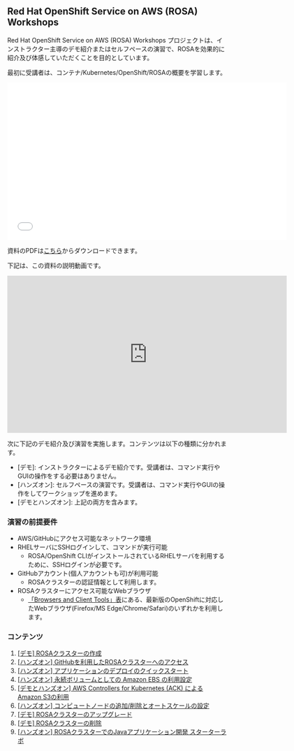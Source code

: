 ## Red Hat OpenShift Service on AWS (ROSA) Workshops

Red Hat OpenShift Service on AWS (ROSA) Workshops プロジェクトは、インストラクター主導のデモ紹介またはセルフペースの演習で、ROSAを効果的に紹介及び体感していただくことを目的としています。

最初に受講者は、コンテナ/Kubernetes/OpenShift/ROSAの概要を学習します。

<embed src="docs/pdf/2022-rosa-workshop-lecture.pdf#&scrollbar=0&view=Fit&viewrect=0,0,570,0" width="640" height="360" hspace="0" vspace="0">

資料のPDFは[こちら](docs/pdf/2022-rosa-workshop-lecture.pdf)からダウンロードできます。

下記は、この資料の説明動画です。

<iframe width="640" height="360" src="https://www.youtube.com/embed/R-AXqk3KF4Q" title="YouTube video player" frameborder="0" allow="accelerometer; autoplay; clipboard-write; encrypted-media; gyroscope; picture-in-picture" allowfullscreen></iframe>

次に下記のデモ紹介及び演習を実施します。コンテンツは以下の種類に分かれます。

- \[デモ\]: インストラクターによるデモ紹介です。受講者は、コマンド実行やGUIの操作をする必要はありません。
- \[ハンズオン\]: セルフペースの演習です。受講者は、コマンド実行やGUIの操作をしてワークショップを進めます。
- \[デモとハンズオン\]: 上記の両方を含みます。

### 演習の前提要件

- AWS/GitHubにアクセス可能なネットワーク環境
- RHELサーバにSSHログインして、コマンドが実行可能
   - ROSA/OpenShift CLIがインストールされているRHELサーバを利用するために、SSHログインが必要です。
- GitHubアカウント(個人アカウントも可)が利用可能
   - ROSAクラスターの認証情報として利用します。
- ROSAクラスターにアクセス可能なWebブラウザ
   - [「Browsers and Client Tools」表](https://access.redhat.com/articles/4763741)にある、最新版のOpenShiftに対応したWebブラウザ(Firefox/MS Edge/Chrome/Safari)のいずれかを利用します。


### コンテンツ

1. [\[デモ\] ROSAクラスターの作成](docs/rosa-create)
1. [\[ハンズオン\] GitHubを利用したROSAクラスターへのアクセス](docs/rosa-access)
1. [\[ハンズオン\] アプリケーションのデプロイのクイックスタート](docs/rosa-app-deploy-quickstart)
1. [\[ハンズオン\] 永続ボリュームとしての Amazon EBS の利用設定](docs/rosa-volume)
1. [\[デモとハンズオン\] AWS Controllers for Kubernetes (ACK) による Amazon S3の利用](docs/rosa-ack-s3)
1. [\[ハンズオン\] コンピュートノードの追加/削除とオートスケールの設定](docs/rosa-nodes)
1. [\[デモ\] ROSAクラスターのアップグレード](docs/rosa-upgrade)
1. [\[デモ\] ROSAクラスターの削除](docs/rosa-delete)
2. [\[ハンズオン\] ROSAクラスターでのJavaアプリケーション開発 スターターラボ](docs/rosa-sample-app-develop)
